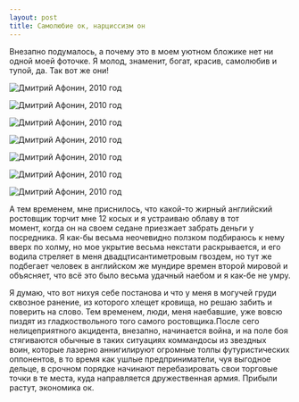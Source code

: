 ```yaml
---
layout: post
title: Самолюбие ок, нарциссизм он
---
```


Внезапно подумалось,&nbsp;а почему это в моем уютном бложике нет ни одной моей фоточке. Я молод,&nbsp;знаменит,&nbsp;богат, красив, самолюбив и тупой,&nbsp;да.&nbsp;Так вот же они!

![Дмитрий Афонин, 2010 год](/assets/images/2017/09/7cf07c813ceefd21d5f4cd589d3dc446.jpg)

![Дмитрий Афонин, 2010 год](/assets/images/2017/09/IMG_0052.jpg)

![Дмитрий Афонин, 2010 год](/assets/images/2017/09/IMG_2507.jpg)

![Дмитрий Афонин, 2010 год](/assets/images/2017/09/IMG_3844.jpg)

![Дмитрий Афонин, 2010 год](/assets/images/2017/09/IMG_7608-2.jpg)

![Дмитрий Афонин, 2010 год](/assets/images/2017/09/IMG_38351111111.jpg)

![Дмитрий Афонин, 2010 год](/assets/images/2017/09/-5279.jpg)

А тем временем,&nbsp;мне приснилось,&nbsp;что какой-то жирный английский ростовщик торчит мне 12 косых и я устраиваю облаву в тот момент,&nbsp;когда он на своем седане приезжает забрать деньги у посредника. Я как-бы весьма неочевидно ползком подбираюсь к нему вверх по холму,&nbsp;но мое укрытие весьма некстати раскрывается, и его водила стреляет в меня двадцтисантиметровым гвоздем, но тут же подбегает человек в английском же мундире времен второй мировой и объясняет,&nbsp;что всё это было весьма удачный наебом и я как-бе не умру.

Я думаю,&nbsp;что вот нихуя себе постанова и что у меня в могучей груди сквозное ранение,&nbsp;из которого хлещет кровища, но решаю забить и поверить на слово. Тем временем,&nbsp;люди,&nbsp;меня наебавшие,&nbsp;уже вовсю пиздят из гладкоствольного того самого ростовщика.После сего нелицеприятного акцидента,&nbsp;внезапно,&nbsp;начинается война, и на поле боя стягиваются обычные в таких ситуациях коммандосы из звездных воин,&nbsp;которые лазерно аннигилируют огромные толпы футуристических оппонентов, в то время как ушлые предприниматели,&nbsp;чуя выгодное дельце,&nbsp;в срочном порядке начинают перебазировать свои торговые точки в те места,&nbsp;куда направляется дружественная армия. Прибыли растут,&nbsp;экономика ок.

